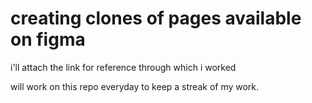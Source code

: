 # creating clones of pages available on figma

i'll attach the link for reference through which i worked

will work on this repo everyday to keep a streak
of my work. 